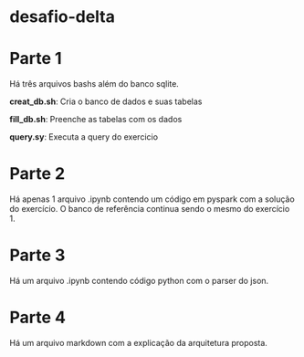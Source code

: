 # desafio-delta

# Parte 1

Há três arquivos bashs além do banco sqlite.

**creat_db.sh**: Cria o banco de dados e suas tabelas

**fill_db.sh**: Preenche as tabelas com os dados

**query.sy**: Executa a query do exercicio

# Parte 2

Há apenas 1 arquivo .ipynb contendo um código em pyspark com a solução do exercício. O banco de referência continua sendo o mesmo do exercício 1.

# Parte 3

Há um arquivo .ipynb contendo código python com o parser do json.

# Parte 4

Há um arquivo markdown com a explicação da arquitetura proposta.
